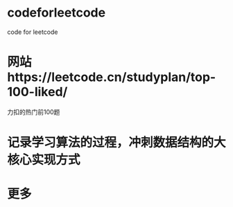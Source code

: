 # codeforleetcode
code for leetcode

# 网站https://leetcode.cn/studyplan/top-100-liked/
力扣的热门前100题

# 记录学习算法的过程，冲刺数据结构的大核心实现方式

# 更多
